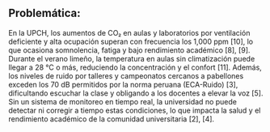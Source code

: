 ## Problemática:
En la UPCH, los aumentos de CO₂ en aulas y laboratorios por ventilación deficiente y alta ocupación superan con frecuencia los 1,000 ppm [10], lo que ocasiona somnolencia, fatiga y bajo rendimiento académico [8], [9]. Durante el verano limeño, la temperatura en aulas sin climatización puede llegar a 28 °C o más, reduciendo la concentración y el confort [11]. Además, los niveles de ruido por talleres y campeonatos cercanos a pabellones exceden los 70 dB permitidos por la norma peruana (ECA-Ruido) [3], dificultando escuchar la clase y obligando a los docentes a elevar la voz [5]. Sin un sistema de monitoreo en tiempo real, la universidad no puede detectar ni corregir a tiempo estas condiciones, lo que impacta la salud y el rendimiento académico de la comunidad universitaria [2], [4].
